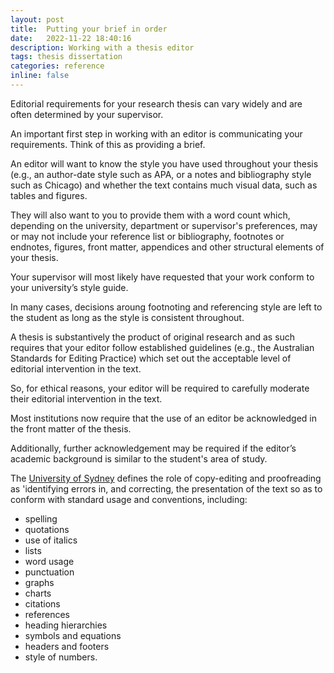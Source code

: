 ```yaml
---
layout: post
title:  Putting your brief in order
date:   2022-11-22 18:40:16
description: Working with a thesis editor
tags: thesis dissertation  
categories: reference
inline: false
---
```


Editorial requirements for your research thesis can vary widely and are often determined by your supervisor. 

An important first step in working with an editor is communicating your requirements. Think of this as providing a brief. 

An editor will want to know the style you have used throughout your thesis (e.g., an author-date style such as APA, or a notes and bibliography style such as Chicago) and whether the text contains much visual data, such as tables and figures. 

They will also want to you to provide them with a word count which, depending on the university, department or supervisor's preferences, may or may not include your reference list or bibliography, footnotes or endnotes, figures, front matter, appendices and other structural elements of your thesis. 

Your supervisor will most likely have requested that your work conform to your university’s style guide.  

In many cases, decisions aroung footnoting and referencing style are left to the student as long as the style is consistent throughout. 

A thesis is substantively the product of original research and as such requires that your editor follow established guidelines (e.g., the Australian Standards for Editing Practice) which set out the acceptable level of editorial intervention in the text. 

So, for ethical reasons, your editor will be required to carefully moderate their editorial intervention in the text. 

Most institutions now require that the use of an editor be acknowledged in the front matter of the thesis. 

Additionally, further acknowledgement may be required if the editor’s academic background is similar to the student's area of study.

The [University of Sydney](https://www.sydney.edu.au/policies/showdoc.aspx?recnum=PDOC2014/375&RendNum=0) defines the role of copy-editing and proofreading as 'identifying errors in, and correcting, the presentation of the text so as to conform with standard usage and conventions, including:

  - spelling
  - quotations
  - use of italics
  - lists
  - word usage
  - punctuation
  - graphs
  - charts
  - citations
  - references
  - heading hierarchies
  - symbols and equations
  - headers and footers
  - style of numbers.



